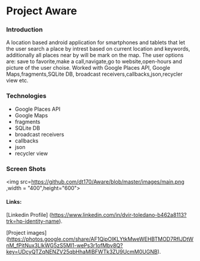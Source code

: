# Project Aware

### Introduction
A location based android application for smartphones and tablets that let the user search a place by intrest based on current location and keywords, additionally all places near by will be  mark on the map.
The user options are: save to favorite,make a call,navigate,go to website,open-hours and picture of the user choise.
Worked with Google Places API, Google Maps,fragments,SQLite DB, broadcast receivers,callbacks,json,recycler view etc.

### Technologies 

* Google Places API
* Google Maps
* fragments
* SQLite DB
* broadcast receivers
* callbacks
* json 
* recycler view

### Screen Shots

<img src=https://github.com/dt170/Aware/blob/master/images/main.png ,width = "400",height="600">

#### Links:
[Linkedin Profile] (https://www.linkedin.com/in/dvir-toledano-b462a8113?trk=hp-identity-name).

[Project images] (https://photos.google.com/share/AF1QipOIKLYtkMweWEHBTMOD7RfIJDtWnM_fPitNux3LlkWG5zS5Ml1-wePs3r1ofMbv8Q?key=UDcyQTZqNENZV25qbHhaMlBFWTk3ZU9UcmM0UGNB).
